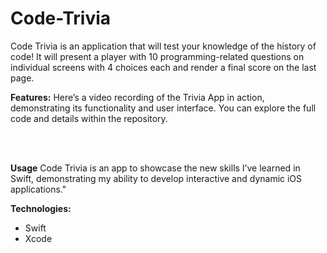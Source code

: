 # Code-Trivia
Code Trivia is an application that will test your knowledge of the history of code! It will present a player with 10 programming-related questions on individual screens with 4 choices each and render a final score on the last page. 

**Features:** Here’s a video recording of the Trivia App in action, demonstrating its functionality and user interface. You can explore the full code and details within the repository. 

<br>
<br>

**Usage** Code Trivia is an app to showcase the new skills I’ve learned in Swift, demonstrating my ability to develop interactive and dynamic iOS applications."

**Technologies:** 
+ Swift
+ Xcode


